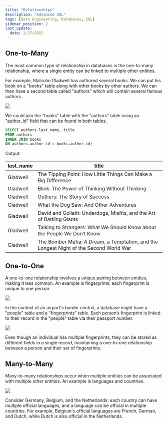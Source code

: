 ```yaml
---
title: "Relationships"
description: "Advanced SQL"
tags: [Data Engineering, Databases, SQL]
sidebar_position: 2
last_update:
  date: 2/27/2022
---
```




## One-to-Many 

The most common type of relationship in databases is the one-to-many relationship, where a single entity can be linked to multiple other entities. 

For example, Malcolm Gladwell has authored several books. We can put his book on a "books" table along with other books by other authors. We can then have a second table called "authors" which will contain several famous authors.

![](/img/docs/db-rs-one-to-many.png)

We could join the "books" table with the "authors" table using an "author_id" field that can be found in both tables.

```sql
SELECT authors.last_name, title
FROM authors
INNER JOIN books 
ON authors.author_id = books.author_id;
```

Output:

| last_name     | title                                                                             |
|----------|------------------------------------------------------------------------------------|
| Gladwell | The Tipping Point: How Little Things Can Make a Big Difference                     |
| Gladwell | Blink: The Power of Thinking Without Thinking                                      |
| Gladwell | Outliers: The Story of Success                                                     |
| Gladwell | What the Dog Saw: And Other Adventures                                             |
| Gladwell | David and Goliath: Underdogs, Misfits, and the Art of Battling Giants              |
| Gladwell | Talking to Strangers: What We Should Know about the People We Don’t Know           |
| Gladwell | The Bomber Mafia: A Dream, a Temptation, and the Longest Night of the Second World War |


## One-to-One 

A one-to-one relationship involves a unique pairing between entities, making it less common. An example is fingerprints: each fingerprint is unique to one person. 

<div class='img-center'>

![](/img/docs/db-rs-one-to-one-colored-image.png)

</div>

In the context of an airport's border control, a database might have a "people" table and a "fingerprints" table. Each person’s fingerprint is linked to their record in the "people" table via their passport number. 

<div class='img-center'>

![](/img/docs/db-rs-one-to-one.png)

</div>

Even though an individual has multiple fingerprints, they can be stored as different fields in a single record, maintaining a one-to-one relationship between a person and their set of fingerprints.


## Many-to-Many 

Many-to-many relationships occur when multiple entities can be associated with multiple other entities. An example is languages and countries. 

<div class='img-center'>

![](/img/docs/db-rs-many-to-many-colored-diagram.png)

</div>


Consider Germany, Belgium, and the Netherlands: each country can have multiple official languages, and a language can be official in multiple countries. For example, Belgium's official languages are French, German, and Dutch, while Dutch is also official in the Netherlands.
